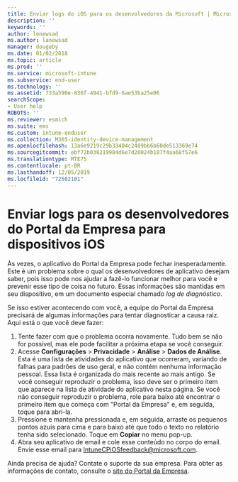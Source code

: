 ```yaml
---
title: Enviar logs do iOS para os desenvolvedores da Microsoft | Microsoft Docs
description: ''
keywords: ''
author: lenewsad
ms.author: lanewsad
manager: dougeby
ms.date: 01/02/2018
ms.topic: article
ms.prod: ''
ms.service: microsoft-intune
ms.subservice: end-user
ms.technology: ''
ms.assetid: 733a590e-836f-4941-bfd9-6ae53ba25e06
searchScope:
- User help
ROBOTS: ''
ms.reviewer: esmich
ms.suite: ems
ms.custom: intune-enduser
ms.collection: M365-identity-device-management
ms.openlocfilehash: 13a6e9219c29b33404c2489bb6b60de513369e74
ms.sourcegitcommit: ebf72b038219904d6e7d20024b107f4aa68f57e6
ms.translationtype: MTE75
ms.contentlocale: pt-BR
ms.lasthandoff: 12/05/2019
ms.locfileid: "72502101"
---
```

# <a name="send-logs-to-the-company-portal-developers-for-ios-devices"></a>Enviar logs para os desenvolvedores do Portal da Empresa para dispositivos iOS

Às vezes, o aplicativo do Portal da Empresa pode fechar inesperadamente. Este é um problema sobre o qual os desenvolvedores de aplicativo desejam saber, pois isso pode nos ajudar a fazê-lo funcionar melhor para você e prevenir esse tipo de coisa no futuro. Essas informações são mantidas em seu dispositivo, em um documento especial chamado _log de diagnóstico_.

Se isso estiver acontecendo com você, a equipe do Portal da Empresa precisará de algumas informações para tentar diagnosticar a causa raiz. Aqui está o que você deve fazer:

1. Tente fazer com que o problema ocorra novamente. Tudo bem se não for possível, mas ele pode facilitar a próxima etapa se você conseguir.
2. Acesse __Configurações__ > __Privacidade__ > __Análise__ > __Dados de Análise__. Esta é uma lista de atividades do aplicativo que ocorreram, variando de falhas para padrões de uso geral, e não contém nenhuma informação pessoal. Essa lista é organizada do mais recente ao mais antigo. Se você conseguir reproduzir o problema, isso deve ser o primeiro item que aparece na lista de atividade do aplicativo nesta página. Se você não conseguir reproduzir o problema, role para baixo até encontrar o primeiro item que começa com "Portal da Empresa" e, em seguida, toque para abri-la.
3. Pressione e mantenha pressionada e, em seguida, arraste os pequenos pontos azuis para cima e para baixo até que todo o texto no relatório tenha sido selecionado. Toque em __Copiar__ no menu pop-up.
4. Abra seu aplicativo de email e cole esse conteúdo no corpo do email. Envie esse email para <a href="mailto:IntuneCPiOSfeedback@microsoft.com?subject=My Company Portal App Closed Unexpectedly&body=Press and hold, then paste your copied Company Portal app logs here.">IntuneCPiOSfeedback@microsoft.com</a>.

Ainda precisa de ajuda? Contate o suporte da sua empresa. Para obter as informações de contato, consulte o [site do Portal da Empresa](https://go.microsoft.com/fwlink/?linkid=2010980).
